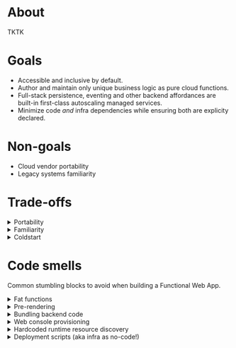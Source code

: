 # About

TKTK

# Goals

- Accessible and inclusive by default.
- Author and maintain only unique business logic as pure cloud functions.
- Full-stack persistence, eventing and other backend affordances are built-in first-class autoscaling managed services.
- Minimize code _and_ infra dependencies while ensuring both are explicity declared.

# Non-goals

<ul>
  <li class=anti-pattern> Cloud vendor portability</li>
  <li class=anti-pattern> Legacy systems familiarity</li>
</ul>

# Trade-offs

<details>
  <summary>Portability</summary> 
  <p>Having a preference for managed services means abdicating some level of control to the upstream vendor. Cloud functions are very early technology and as such are very vendor specific; but cloud functions do have at least one defacto and stable leader today. This is perhaps the most important dependency for the Functional Web App so <a href=/examples>choose your primary cloud vendor with care and intention</a>.</p>
</details>
<details>
  <summary>Familiarity</summary> 
  <p>This is a different way to approach building dynamic web apps. Functional Web Apps eschew traditional architectural metaphors but most notably the concept of a 'server' and 'database server'. This will feel a little weird. But only because having a server is familiar not because it is a necessary abstraction for modelling unique business logic. Traditional database systems cannot cope with the auto-scaling nature of cloud functions which leads to stability issues managing connections. Managed database scale up to meet demand without these challenges.</p>
</details>
<details>
  <summary>Coldstart</summary> 
  <p>Coldstart is directly corelated to function payload size. The larger the function the longer it will take to boot up cold. The rule of thumb is to keep function payloads under 5mb to coldstart sub-second. In practice divvying up an application into single-responsbility discreet functions this upper bound is a generous amount of room. If 1mb is 500 pages of text then this means you have rougly 2500 pages of text to work with _per cloud function_!</p>
</details>

# Code smells

Common stumbling blocks to avoid when building a Functional Web App. 

<details>
  <summary>Fat functions</summary>
  <p>Big functions suffer a worse coldstart and are harder to secure to least-priviledge. Fat functions are often a symptom of the function doing too much, or worse, doing somethign a managed service will do better. A common example is mounting a web server inside a Lambda function that responds to all traffic.</p>
</details>
<details>
  <summary>Pre-rendering</summary>
  <p>Functional Web Apps are dynamic not static. Pre-rendering inert or unchanging content is perfectly acceptable but not appropriate for personalized content or dynamic application functionality. Pre-rendering an app is a nice way of saying most users will see a janky loading spinner before the HTML shifts into the viewport.</p>
</details>
<details>
  <summary>Bundling backend code</summary>
  <p>FWAs are inclusive of all dynamic languages but this practice is only something inherited from front-end JavaScript. Node has two module systems and Deno has one. It is not neccessary to bundle a userland module system for these runtimes and it is undesirable for debugging. Meaningful stack traces with line numbers is crucial for resolving bugs. While it can be possible to get sourcemaps working with backend JS runtimes this will trade-off performance for functionality that is already present by default. Sometimes this can even be cited as a performance boost but the better solution, which does not sacifice debugging, is to author small single-responsbility functions.</p>
</details>
<details>
  <summary>Web console provisioning</summary>
  <p>Humans are notoriously error-prone so relying on manual checklists for provisioning infrastructure is considered poor practice. Instead choose a declarative cloud native deployment tool such as CloudFormation.</p>
</details>
<details>
  <summary>Hardcoded runtime resource discovery</summary>
  <p>FWAs will have cloud infrastructure dependencies to discover at runtime. Examples include database table names, or perhaps an S3 bucket name. If you hardcode these resources the application is no longer determinstic or reproducable.</p>
</details>
<details>
  <summary>Deployment scripts (aka infra as no-code!)</summary>
  <p>While better than clicking around manually in a web console this can lead to non-determinism which means it will be difficult to reproduce and resolve bugs.</p>
</details>

<!--
Tradeoffs. Common objections to Functional Web Apps and how to fix them.

## Coldstart

Functional Web Apps encourage small single-responsbility functions. In practice this means functions should be under 5mb in order to coldstart sub-second. As a final resort most cloud function providers also allow pre-provisioning capacity. 

## Infa as Code (IaC) complexity

Very large declarative manifests can grow unweildly and difficult to test in larger applications. Infrastructure provisioned by imperative languages can be non-determinsitic especially when userland can introduce breaking changes. As with most large complexity problems the solution is to break the problem down into smaller pieces. 

## Specialized database

Managed databases do not always enjoy the standardization, defacto or otherwise, of older systems. This can lead to increased time for developers to ramp up.

## Vendor lock-in

The two primary concerns for vendor lock-in are: unplanned work due to breaking changes, and the vendor raising prices. These are probably not valid concerns for the leading cloud providers but absolutely a realistic concern for smaller niche players.

-->
